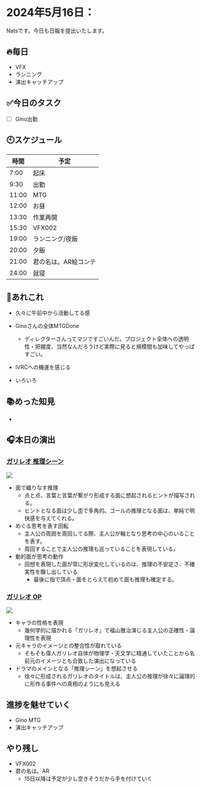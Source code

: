 
# 2024年5月16日：
Natsです。今日も日報を提出いたします。<br>

## 🔥毎日
- VFX 
- ランニング
- 演出キャッチアップ

## ✅今日のタスク
- [ ] Gino出勤

## 🕙スケジュール
| 時間 |  予定 |
|----|----|
|7:00|起床|
|9:30|出勤|
|11:00|MTG|
|12:00|お昼|
|13:30|作業再開|
|15:30|VFX002|
|19:00|ランニング/夜飯|
|20:00|夕飯|
|21:00|君の名は。AR絵コンテ|
|24:00|就寝|


## 📌あれこれ
- 久々に午前中から活動してる感
- Ginoさんの全体MTGDone
  - ディレクターさんってマジですごいんだ。プロジェクト全体への透明性・把握度、当然なんだろうけど実際に見ると規模間も加味してやっぱすごい。

- IVRCへの機運を感じる
- いろいろ
  
## 📚めった知見
- 
## 🎧本日の演出
### [ガリレオ 推理シーン](https://youtu.be/AQZBgF6srCg?si=7tPlnqbIUX8AOS_d&t=31)
<img src = "https://github.com/Nats360/Nippo/assets/86301377/4686b099-265d-4fa2-9e81-5eba3bb3428d">

- 面で織りなす推理
  - 点と点、言葉と言葉が繋がり形成する面に想起されるヒントが描写される。
  - ヒントとなる面は少し歪で多角的。ゴールの推理となる面は、単純で明快感を与えてくれる。
- めぐる思考を表す回転
  - 主人公の周囲を周回してる際、主人公が軸となり思考の中心のいることを表す。
  - 周回することで主人公の推理も巡っていることを表現している。
- 動的面が思考の動作
  - 回想を表現した面が常に形状変化しているのは、推理の不安定さ、不確実性を醸し出している
    - 最後に指で頂点・面をとらえて初めて面も推理も確定する。
### [ガリレオ OP](https://youtu.be/nNy5a3HVtS4?si=whQEqhDkpfk_t4Yc&t=87)
<img src = "https://github.com/Nats360/Nippo/assets/86301377/bb0da043-2b8c-4e33-a328-ce9ab101e574"><br>
- キャラの性格を表現
  - 幾何学的に描かれる「ガリレオ」で福山雅治演じる主人公の正確性・論理性を表現
- 元キャラのイメージとの整合性が取れている
  - そもそも偉人ガリレオ自体が物理学・天文学に精通していたことから名前元のイメージとも合致した演出になっている
- ドラマのメインとなる「推理シーン」を想起させる
  - 徐々に形成されるガリレオのタイトルは、主人公の推理が徐々に論理的に形作る事件への真相のようにも見える

## 進捗を魅せていく
- Gino MTG
- 演出キャッチアップ

## やり残し
- VFX002
- 君の名は。AR
  - 15日以降は予定が少し空きそうだから手を付けていく
